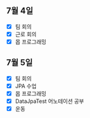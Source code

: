 ## 7월 4일

- [x] 팀 회의
- [x] 근로 회의
- [x] 몹 프로그래밍

## 7월 5일

- [x] 팀 회의
- [x] JPA 수업
- [x] 몹 프로그래밍
- [x] DataJpaTest 어노테이션 공부
- [x] 운동
